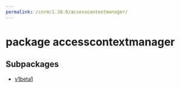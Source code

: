 ```yaml
---
permalink: /cnrm/1.30.0/accesscontextmanager/
---
```


# package accesscontextmanager



## Subpackages

* [v1beta1](accesscontextmanager-v1beta1.md)